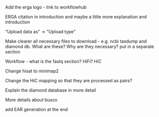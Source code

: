 Add the erga logo - link to workflowhub

ERGA citation in introduction and maybe a little more explanation and introduction

“Upload data as” -> "Upload type"

Make clearer all necessary files to download - e.g. ncbi taxdump and diamond db. What are these? Why are they necessary? put in a separate section

Workflow - what is the fastq section? HiFi? HiC

Change hisat to minimap2

Change the HiC mapping so that they are processed as pairs?

Explain the diamond database in more detail

More details about busco

add EAR generation at the end
